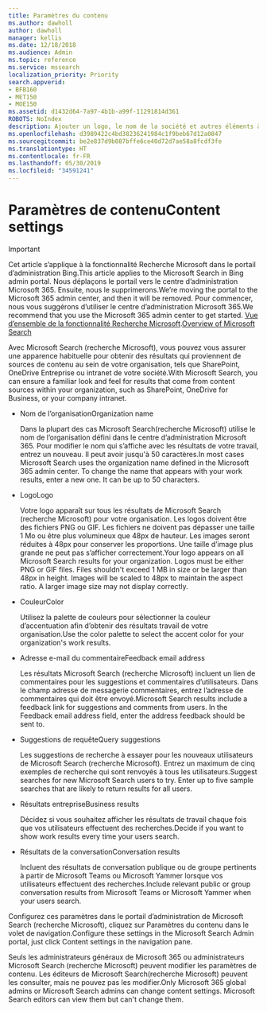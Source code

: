 ```yaml
---
title: Paramètres du contenu
ms.author: dawholl
author: dawholl
manager: kellis
ms.date: 12/18/2018
ms.audience: Admin
ms.topic: reference
ms.service: mssearch
localization_priority: Priority
search.appverid:
- BFB160
- MET150
- MOE150
ms.assetid: d1432d64-7a97-4b1b-a99f-11291814d361
ROBOTS: NoIndex
description: Ajouter un logo, le nom de la société et autres éléments à vos résultats de travail relatifs à Microsoft Search (recherche Microsoft)
ms.openlocfilehash: d3989422c4bd38236241984c1f9beb67d12a0847
ms.sourcegitcommit: be2e837d9b087bffe6ce40d72d7ae58a8fcdf3fe
ms.translationtype: HT
ms.contentlocale: fr-FR
ms.lasthandoff: 05/30/2019
ms.locfileid: "34591241"
---
```

# <a name="content-settings"></a><span data-ttu-id="b932e-103">Paramètres de contenu</span><span class="sxs-lookup"><span data-stu-id="b932e-103">Content settings</span></span>

> [!IMPORTANT]
> <span data-ttu-id="b932e-104">Cet article s’applique à la fonctionnalité Recherche Microsoft dans le portail d’administration Bing.</span><span class="sxs-lookup"><span data-stu-id="b932e-104">This article applies to the Microsoft Search in Bing admin portal.</span></span> <span data-ttu-id="b932e-105">Nous déplaçons le portail vers le centre d’administration Microsoft 365. Ensuite, nous le supprimerons.</span><span class="sxs-lookup"><span data-stu-id="b932e-105">We’re moving the portal to the Microsoft 365 admin center, and then it will be removed.</span></span> <span data-ttu-id="b932e-106">Pour commencer, nous vous suggérons d’utiliser le centre d’administration Microsoft 365.</span><span class="sxs-lookup"><span data-stu-id="b932e-106">We recommend that you use the Microsoft 365 admin center to get started.</span></span> <span data-ttu-id="b932e-107">[Vue d’ensemble de la fonctionnalité Recherche Microsoft](overview-microsoft-search.md).</span><span class="sxs-lookup"><span data-stu-id="b932e-107">[Overview of Microsoft Search](overview-microsoft-search.md)</span></span>
    
<span data-ttu-id="b932e-108">Avec Microsoft Search (recherche Microsoft), vous pouvez vous assurer une apparence habituelle pour obtenir des résultats qui proviennent de sources de contenu au sein de votre organisation, tels que SharePoint, OneDrive Entreprise ou intranet de votre société.</span><span class="sxs-lookup"><span data-stu-id="b932e-108">With Microsoft Search, you can ensure a familiar look and feel for results that come from content sources within your organization, such as SharePoint, OneDrive for Business, or your company intranet.</span></span> 
  
- <span data-ttu-id="b932e-109">Nom de l’organisation</span><span class="sxs-lookup"><span data-stu-id="b932e-109">Organization name</span></span>
    
    <span data-ttu-id="b932e-p102">Dans la plupart des cas Microsoft Search(recherche Microsoft) utilise le nom de l’organisation défini dans le centre d’administration Microsoft 365. Pour modifier le nom qui s’affiche avec les résultats de votre travail, entrez un nouveau. Il peut avoir jusqu'à 50 caractères.</span><span class="sxs-lookup"><span data-stu-id="b932e-p102">In most cases Microsoft Search uses the organization name defined in the Microsoft 365 admin center. To change the name that appears with your work results, enter a new one. It can be up to 50 characters.</span></span>
    
- <span data-ttu-id="b932e-113">Logo</span><span class="sxs-lookup"><span data-stu-id="b932e-113">Logo</span></span>
    
    <span data-ttu-id="b932e-p103">Votre logo apparaît sur tous les résultats de Microsoft Search (recherche Microsoft) pour votre organisation. Les logos doivent être des fichiers PNG ou GIF. Les fichiers ne doivent pas dépasser une taille 1 Mo ou être plus volumineux que 48px de hauteur. Les images seront réduites à 48px pour conserver les proportions. Une taille d’image plus grande ne peut pas s’afficher correctement.</span><span class="sxs-lookup"><span data-stu-id="b932e-p103">Your logo appears on all Microsoft Search results for your organization. Logos must be either PNG or GIF files. Files shouldn't exceed 1 MB in size or be larger than 48px in height. Images will be scaled to 48px to maintain the aspect ratio. A larger image size may not display correctly.</span></span>
    
- <span data-ttu-id="b932e-119">Couleur</span><span class="sxs-lookup"><span data-stu-id="b932e-119">Color</span></span>
    
    <span data-ttu-id="b932e-120">Utilisez la palette de couleurs pour sélectionner la couleur d’accentuation afin d’obtenir des résultats travail de votre organisation.</span><span class="sxs-lookup"><span data-stu-id="b932e-120">Use the color palette to select the accent color for your organization's work results.</span></span>
    
- <span data-ttu-id="b932e-121">Adresse e-mail du commentaire</span><span class="sxs-lookup"><span data-stu-id="b932e-121">Feedback email address</span></span>
    
    <span data-ttu-id="b932e-p104">Les résultats Microsoft Search (recherche Microsoft) incluent un lien de commentaires pour les suggestions et commentaires d’utilisateurs. Dans le champ adresse de messagerie commentaires, entrez l’adresse de commentaires qui doit être envoyé.</span><span class="sxs-lookup"><span data-stu-id="b932e-p104">Microsoft Search results include a feedback link for suggestions and comments from users. In the Feedback email address field, enter the address feedback should be sent to.</span></span>
    
- <span data-ttu-id="b932e-124">Suggestions de requête</span><span class="sxs-lookup"><span data-stu-id="b932e-124">Query suggestions</span></span>
    
    <span data-ttu-id="b932e-p105">Les suggestions de recherche à essayer pour les nouveaux utilisateurs de Microsoft Search (recherche Microsoft). Entrez un maximum de cinq exemples de recherche qui sont renvoyés à tous les utilisateurs.</span><span class="sxs-lookup"><span data-stu-id="b932e-p105">Suggest searches for new Microsoft Search users to try. Enter up to five sample searches that are likely to return results for all users.</span></span>
    
- <span data-ttu-id="b932e-127">Résultats entreprise</span><span class="sxs-lookup"><span data-stu-id="b932e-127">Business results</span></span>
    
    <span data-ttu-id="b932e-128">Décidez si vous souhaitez afficher les résultats de travail chaque fois que vos utilisateurs effectuent des recherches.</span><span class="sxs-lookup"><span data-stu-id="b932e-128">Decide if you want to show work results every time your users search.</span></span>
    
- <span data-ttu-id="b932e-129">Résultats de la conversation</span><span class="sxs-lookup"><span data-stu-id="b932e-129">Conversation results</span></span>
    
    <span data-ttu-id="b932e-130">Incluent des résultats de conversation publique ou de groupe pertinents à partir de Microsoft Teams ou Microsoft Yammer lorsque vos utilisateurs effectuent des recherches.</span><span class="sxs-lookup"><span data-stu-id="b932e-130">Include relevant public or group conversation results from Microsoft Teams or Microsoft Yammer when your users search.</span></span>
    
<span data-ttu-id="b932e-131">Configurez ces paramètres dans le portail d’administration de Microsoft Search (recherche Microsoft), cliquez sur Paramètres du contenu dans le volet de navigation.</span><span class="sxs-lookup"><span data-stu-id="b932e-131">Configure these settings in the Microsoft Search Admin portal, just click Content settings in the navigation pane.</span></span>
  
<span data-ttu-id="b932e-p106">Seuls les administrateurs généraux de Microsoft 365 ou administrateurs Microsoft Search (recherche Microsoft) peuvent modifier les paramètres de contenu. Les éditeurs de Microsoft Search(recherche Microsoft) peuvent les consulter, mais ne pouvez pas les modifier.</span><span class="sxs-lookup"><span data-stu-id="b932e-p106">Only Microsoft 365 global admins or Microsoft Search admins can change content settings. Microsoft Search editors can view them but can't change them.</span></span>



